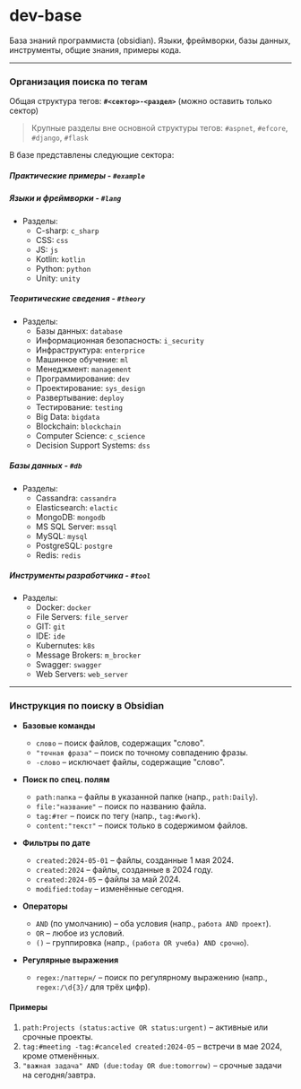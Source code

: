 # dev-base

База знаний программиста (obsidian). 
Языки, фреймворки, базы данных, инструменты, общие знания, примеры кода.

---
### Организация поиска по тегам

Общая структура тегов: **`#<сектор>-<раздел>`** (можно оставить только сектор)

> Крупные разделы вне основной структуры тегов: `#aspnet`, `#efcore`, `#django`, `#flask`

В базе представлены следующие сектора:

##### **Практические примеры** - `#example`

##### **Языки и фреймворки** - `#lang`
- Разделы:
	- C-sharp: `c_sharp`
	- CSS: `css`
	- JS: `js`
	- Kotlin: `kotlin`
	- Python: `python`
	- Unity: `unity`

##### **Теоритические сведения** - `#theory`
- Разделы:
	- Базы данных: `database`
	- Информационная безопасность: `i_security`
	- Инфраструктура: `enterprice`
	- Машинное обучение: `ml`
	- Менеджмент: `management`
	- Программирование: `dev`
	- Проектирование: `sys_design`
	- Развертывание: `deploy`
	- Тестирование: `testing`
	- Big Data: `bigdata`
	- Blockchain: `blockchain`
	- Computer Science: `c_science`
	- Decision Support Systems: `dss`

##### **Базы данных** - `#db`
- Разделы:
	- Cassandra: `cassandra`
	- Elasticsearch: `elactic`
	- MongoDB: `mongodb`
	- MS SQL Server: `mssql`
	- MySQL: `mysql`
	- PostgreSQL: `postgre`
	- Redis: `redis`

##### **Инструменты разработчика** - `#tool`
- Разделы:
	- Docker: `docker`
	- File Servers: `file_server`
	- GIT: `git`
	- IDE: `ide`
	- Kubernutes: `k8s`
	- Message Brokers: `m_brocker`
	- Swagger: `swagger`
	- Web Servers: `web_server`

---
### Инструкция по поиску в **Obsidian**

- **Базовые команды**  
	- `слово` – поиск файлов, содержащих "слово".  
	- `"точная фраза"` – поиск по точному совпадению фразы.  
	- `-слово` – исключает файлы, содержащие "слово".  

- **Поиск по спец. полям**  
	- `path:папка` – файлы в указанной папке (напр., `path:Daily`).  
	- `file:"название"` – поиск по названию файла.  
	- `tag:#тег` – поиск по тегу (напр., `tag:#work`).  
	- `content:"текст"` – поиск только в содержимом файлов.  

- **Фильтры по дате**  
	- `created:2024-05-01` – файлы, созданные 1 мая 2024.  
	- `created:2024` – файлы, созданные в 2024 году.  
	- `created:2024-05` – файлы за май 2024.  
	- `modified:today` – изменённые сегодня.  

- **Операторы**  
	- `AND` (по умолчанию) – оба условия (напр., `работа AND проект`).  
	- `OR` – любое из условий.  
	- `()` – группировка (напр., `(работа OR учеба) AND срочно`).  

- **Регулярные выражения**  
	- `regex:/паттерн/` – поиск по регулярному выражению (напр., `regex:/\d{3}/` для трёх цифр).  

#### Примеры  
1. `path:Projects (status:active OR status:urgent)` – активные или срочные проекты.  
2. `tag:#meeting -tag:#canceled created:2024-05` – встречи в мае 2024, кроме отменённых.  
3. `"важная задача" AND (due:today OR due:tomorrow)` – срочные задачи на сегодня/завтра.  
